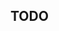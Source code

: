 <!--
 * @Author: your name
 * @Date: 2021-10-12 09:50:16
 * @LastEditTime: 2021-10-12 09:50:16
 * @LastEditors: Please set LastEditors
 * @Description: In User Settings Edit
 * @FilePath: /grammyli/avatar-generator/README.md
-->
## TODO

